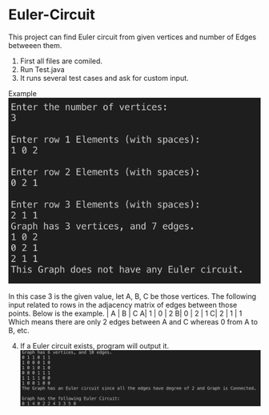 # Euler-Circuit
This project can find Euler circuit from given vertices and number of Edges betweeen them.

1. First all files are comiled.
2. Run Test.java
3. It runs several test cases and ask for custom input.

Example
![alt text](https://github.com/singh13sagar/Euler-Circuit/blob/master/Screen%20Shot%202018-12-13%20at%203.12.39%20PM.png)

In this case 3 is the given value, let A, B, C be those vertices. The following input related to rows in the adjacency matrix of edges between those points. Below is the example.
 | A | B | C
A| 1 | 0 | 2
B| 0 | 2 | 1
C| 2 | 1 | 1
Which means there are only 2 edges between A and C whereas 0 from A to B, etc. 

4. If a Euler circuit exists, program will output it.
![alt text](https://github.com/singh13sagar/Euler-Circuit/blob/master/Screen%20Shot%202018-12-13%20at%203.10.50%20PM.png)
